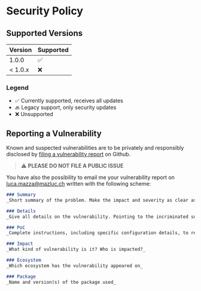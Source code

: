 # Security Policy

## Supported Versions

| Version | Supported          |
| ------- | ------------------ |
| 1.0.0   | :white_check_mark: |
| < 1.0.x | :x:                |

### Legend

* ✅ Currently supported, receives all updates
* 🔙 Legacy support, only security updates
* ❌ Unsupported

## Reporting a Vulnerability

Known and suspected vulnerabilities are to be privately and responsibly
disclosed by [filing a vulnerability report](https://github.com/lucamazzza/DBClient/security/advisories/new)
on Github.

> ⚠️ **PLEASE DO NOT FILE A PUBLIC ISSUE**

You have also the possibility to email me your vulnerability report on [luca.mazza@mazluc.ch](mailto:luca.mazza@mazluc.ch)
written with the following scheme:
```markdown
### Summary
_Short summary of the problem. Make the impact and severity as clear as possible. For example: An unsafe deserialization vulnerability allows any unauthenticated user to execute arbitrary code on the server._

### Details
_Give all details on the vulnerability. Pointing to the incriminated source code is very helpful for the maintainer._

### PoC
_Complete instructions, including specific configuration details, to reproduce the vulnerability._

### Impact
_What kind of vulnerability is it? Who is impacted?_

### Ecosystem
_Which ecosystem has the vulnerability appeared on_

### Package
_Name and version(s) of the package used_
```

